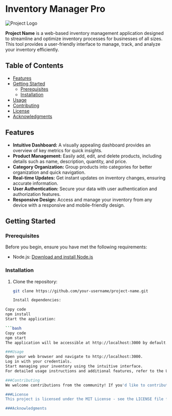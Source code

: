 # Inventory Manager Pro

![Project Logo](path/to/logo.png)

**Project Name** is a web-based inventory management application designed to streamline and optimize inventory processes for businesses of all sizes. This tool provides a user-friendly interface to manage, track, and analyze your inventory efficiently.

## Table of Contents

- [Features](#features)
- [Getting Started](#getting-started)
  - [Prerequisites](#prerequisites)
  - [Installation](#installation)
- [Usage](#usage)
- [Contributing](#contributing)
- [License](#license)
- [Acknowledgments](#acknowledgments)

## Features

- **Intuitive Dashboard:** A visually appealing dashboard provides an overview of key metrics for quick insights.
- **Product Management:** Easily add, edit, and delete products, including details such as name, description, quantity, and price.
- **Category Organization:** Group products into categories for better organization and quick navigation.
- **Real-time Updates:** Get instant updates on inventory changes, ensuring accurate information.
- **User Authentication:** Secure your data with user authentication and authorization features.
- **Responsive Design:** Access and manage your inventory from any device with a responsive and mobile-friendly design.

## Getting Started

### Prerequisites

Before you begin, ensure you have met the following requirements:

- Node.js: [Download and install Node.js](https://nodejs.org/)

### Installation

1. Clone the repository:

   ```bash
   git clone https://github.com/your-username/project-name.git

   Install dependencies:

```bash
Copy code
npm install
Start the application:

```bash
Copy code
npm start
The application will be accessible at http://localhost:3000 by default.

###Usage
Open your web browser and navigate to http://localhost:3000.
Log in with your credentials.
Start managing your inventory using the intuitive interface.
For detailed usage instructions and additional features, refer to the User Guide.

###Contributing
We welcome contributions from the community! If you'd like to contribute to Inventory Manager Pro, please follow our Contribution Guidelines.

###License
This project is licensed under the MIT License - see the LICENSE file for details.

###Acknowledgments


